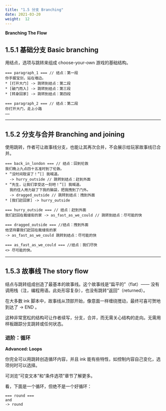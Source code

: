 ```yaml
---
title: "1.5 分支 Branching"
date: 2021-03-20
weight:  12
---
```


**Branching The Flow**

## 1.5.1 基础分支 Basic branching

用结点，选项与跳转来组成 choose-your-own 游戏的基础结构。

```
=== paragraph_1 === // 结点：第一段
你手握宝剑，站在墙边。
* [打开大门] -> 跳转到结点：第二段
* [破门而入] -> 跳转到结点：第三段
* [转身回家] -> 跳转到结点：第四段

=== paragraph_2 === // 结点：第二段
你打开大门，走上小路
……
```

---

## 1.5.2 分支与合并 Branching and joining

使用跳转，作者可让故事线分支，也能让其再次合并，不会展示给玩家故事线已合并。

```
=== back_in_london === // 结点：回到伦敦
我们晚上九点四十五准时到了伦敦。
* “没时间耽误了！”[] 我喊道。
  -> hurry_outside // 跳转到结点：赶到外面
* “先生，让我们享受这一刻吧！”[] 我喊道。
  我的住人用力敲了下我的脑袋，把我拽到了门外。
  -> dragged_outside // 跳转到结点：拽到外面
* [我们赶回家] -> hurry_outside
    
=== hurry_outside === // 结点：赶到外面
我们赶回在裁缝街的家 -> as_fast_as_we_could // 跳转到结点：尽可能的快

=== dragged_outside === //结点：拽到外面
他坚持要我们赶回在裁缝街的家
-> as_fast_as_we_could 跳转到结点：尽可能的快

=== as_fast_as_we_could === //结点：我们尽快
<> 尽可能的快。
```
---

## 1.5.3 故事线 The story flow

结点与跳转组成创造了最基本的故事线。这个故事线是“扁平的”（flat）—— 没有调用栈（注，编程用语。此处形容复杂），也没有跳转“返回”（returned）。

在大多数 ink 脚本中，故事线从顶部开始，像意面一样缠绕搅动，最终可喜可贺地到达了 -> END 。

这种非常宽松的结构可让作者续写，分支，合并，而无需关心结构的走向。无需用样板跟踪分支跳转或任何状态。

### **进阶**：循环

**Advanced: Loops**

你完全可以用跳转创造循环内容，并且 ink 能有些特性，如控制内容自己变化，选项何时可以选择。

可浏览“可变文本”和“条件选项”章节了解更多。

看，下面是一个循环，但绝不是一个好循环：

```
=== round ===
and
-> round
```